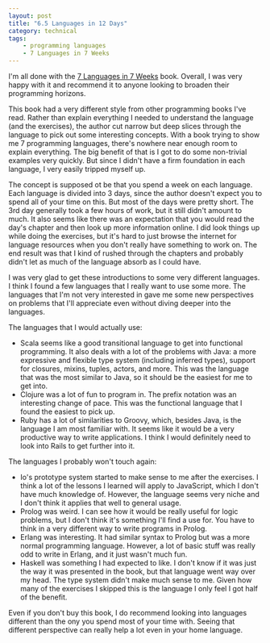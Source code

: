 ```yaml
---
layout: post
title: "6.5 Languages in 12 Days"
category: technical
tags:
    - programming languages
    - 7 Languages in 7 Weeks
---
```

I'm all done with the [7 Languages in 7 Weeks](http://pragprog.com/book/btlang/seven-languages-in-seven-weeks) book. Overall, I was very happy with it and recommend it to anyone looking to broaden their programming horizons.

This book had a very different style from other programming books I've read. Rather than explain everything I needed to understand the language (and the exercises), the author cut narrow but deep slices through the language to pick out some interesting concepts. With a book trying to show me 7 programming languages, there's nowhere near enough room to explain everything. The big benefit of that is I got to do some non-trivial examples very quickly. But since I didn't have a firm foundation in each language, I very easily tripped myself up.

The concept is supposed ot be that you spend a week on each language. Each language is divided into 3 days, since the author doesn't expect you to spend all of your time on this. But most of the days were pretty short. The 3rd day generally took a few hours of work, but it still didn't amount to much. It also seems like there was an expectation that you would read the day's chapter and then look up more information online. I did look things up while doing the exercises, but it's hard to just browse the internet for language resources when you don't really have something to work on. The end result was that I kind of rushed through the chapters and probably didn't let as much of the language absorb as I could have.

I was very glad to get these introductions to some very different languages. I think I found a few languages that I really want to use some more. The languages that I'm not very interested in gave me some new perspectives on problems that I'll appreciate even without diving deeper into the languages.

The languages that I would actually use:

- Scala seems like a good transitional language to get into functional programming. It also deals with a lot of the problems with Java:  a more expressive and flexible type system (including inferred types), support for closures, mixins, tuples, actors, and more. This was the language that was the most similar to Java, so it should be the easiest for me to get into.
- Clojure was a lot of fun to program in. The prefix notation was an interesting change of pace. This was the functional language that I found the easiest to pick up.
- Ruby has a lot of similarities to Groovy, which, besides Java, is the language I am most familiar with. It seems like it would be a very productive way to write applications. I think I would definitely need to look into Rails to get further into it.

The languages I probably won't touch again:

- Io's prototype system started to make sense to me after the exercises. I think a lot of the lessons I learned will apply to JavaScript, which I don't have much knowledge of. However, the language seems very niche and I don't think it applies that well to general usage.
- Prolog was weird. I can see how it would be really useful for logic problems, but I don't think it's something I'll find a use for. You have to think in a very different way to write programs in Prolog.
- Erlang was interesting. It had similar syntax to Prolog but was a more normal programming language. However, a lot of basic stuff was really odd to write in Erlang, and it just wasn't much fun.
- Haskell was something I had expected to like. I don't know if it was just the way it was presented in the book, but that language went way over my head. The type system didn't make much sense to me. Given how many of the exercises I skipped this is the language I only feel I got half of the benefit.

 Even if you don't buy this book, I do recommend looking into languages different than the ony you spend most of your time with. Seeing that different perspective can really help a lot even in your home language.
